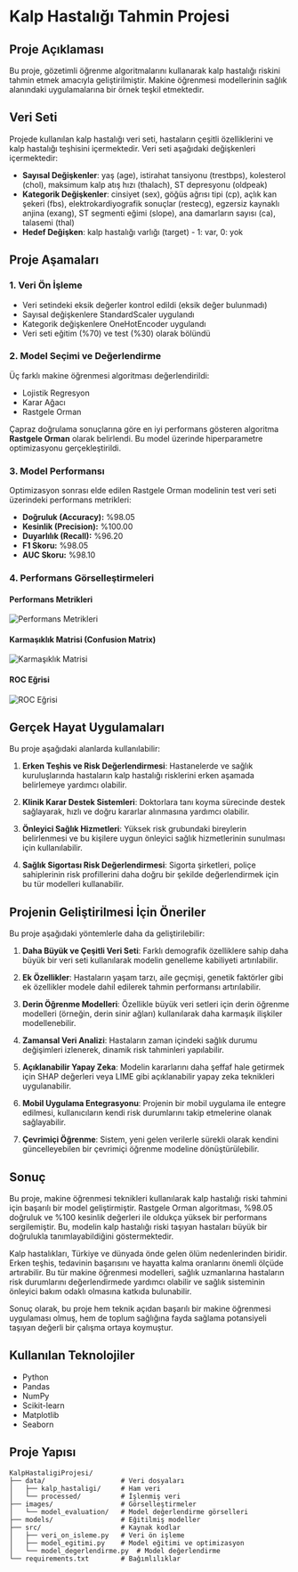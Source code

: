 # Kalp Hastalığı Tahmin Projesi

## Proje Açıklaması
Bu proje, gözetimli öğrenme algoritmalarını kullanarak kalp hastalığı riskini tahmin etmek amacıyla geliştirilmiştir. Makine öğrenmesi modellerinin sağlık alanındaki uygulamalarına bir örnek teşkil etmektedir.

## Veri Seti
Projede kullanılan kalp hastalığı veri seti, hastaların çeşitli özelliklerini ve kalp hastalığı teşhisini içermektedir. Veri seti aşağıdaki değişkenleri içermektedir:

- **Sayısal Değişkenler**: yaş (age), istirahat tansiyonu (trestbps), kolesterol (chol), maksimum kalp atış hızı (thalach), ST depresyonu (oldpeak)
- **Kategorik Değişkenler**: cinsiyet (sex), göğüs ağrısı tipi (cp), açlık kan şekeri (fbs), elektrokardiyografik sonuçlar (restecg), egzersiz kaynaklı anjina (exang), ST segmenti eğimi (slope), ana damarların sayısı (ca), talasemi (thal)
- **Hedef Değişken**: kalp hastalığı varlığı (target) - 1: var, 0: yok

## Proje Aşamaları

### 1. Veri Ön İşleme
- Veri setindeki eksik değerler kontrol edildi (eksik değer bulunmadı)
- Sayısal değişkenlere StandardScaler uygulandı
- Kategorik değişkenlere OneHotEncoder uygulandı
- Veri seti eğitim (%70) ve test (%30) olarak bölündü

### 2. Model Seçimi ve Değerlendirme
Üç farklı makine öğrenmesi algoritması değerlendirildi:
- Lojistik Regresyon 
- Karar Ağacı
- Rastgele Orman

Çapraz doğrulama sonuçlarına göre en iyi performans gösteren algoritma **Rastgele Orman** olarak belirlendi. Bu model üzerinde hiperparametre optimizasyonu gerçekleştirildi.

### 3. Model Performansı
Optimizasyon sonrası elde edilen Rastgele Orman modelinin test veri seti üzerindeki performans metrikleri:

- **Doğruluk (Accuracy):** %98.05
- **Kesinlik (Precision):** %100.00
- **Duyarlılık (Recall):** %96.20
- **F1 Skoru:** %98.05
- **AUC Skoru:** %98.10

### 4. Performans Görselleştirmeleri

#### Performans Metrikleri
![Performans Metrikleri](images/model_evaluation/performance_metrics.png)

#### Karmaşıklık Matrisi (Confusion Matrix)
![Karmaşıklık Matrisi](images/model_evaluation/confusion_matrix.png)

#### ROC Eğrisi
![ROC Eğrisi](images/model_evaluation/roc_curve.png)

## Gerçek Hayat Uygulamaları

Bu proje aşağıdaki alanlarda kullanılabilir:

1. **Erken Teşhis ve Risk Değerlendirmesi**: Hastanelerde ve sağlık kuruluşlarında hastaların kalp hastalığı risklerini erken aşamada belirlemeye yardımcı olabilir.

2. **Klinik Karar Destek Sistemleri**: Doktorlara tanı koyma sürecinde destek sağlayarak, hızlı ve doğru kararlar alınmasına yardımcı olabilir.

3. **Önleyici Sağlık Hizmetleri**: Yüksek risk grubundaki bireylerin belirlenmesi ve bu kişilere uygun önleyici sağlık hizmetlerinin sunulması için kullanılabilir.

4. **Sağlık Sigortası Risk Değerlendirmesi**: Sigorta şirketleri, poliçe sahiplerinin risk profillerini daha doğru bir şekilde değerlendirmek için bu tür modelleri kullanabilir.

## Projenin Geliştirilmesi İçin Öneriler

Bu proje aşağıdaki yöntemlerle daha da geliştirilebilir:

1. **Daha Büyük ve Çeşitli Veri Seti**: Farklı demografik özelliklere sahip daha büyük bir veri seti kullanılarak modelin genelleme kabiliyeti artırılabilir.

2. **Ek Özellikler**: Hastaların yaşam tarzı, aile geçmişi, genetik faktörler gibi ek özellikler modele dahil edilerek tahmin performansı artırılabilir.

3. **Derin Öğrenme Modelleri**: Özellikle büyük veri setleri için derin öğrenme modelleri (örneğin, derin sinir ağları) kullanılarak daha karmaşık ilişkiler modellenebilir.

4. **Zamansal Veri Analizi**: Hastaların zaman içindeki sağlık durumu değişimleri izlenerek, dinamik risk tahminleri yapılabilir.

5. **Açıklanabilir Yapay Zeka**: Modelin kararlarını daha şeffaf hale getirmek için SHAP değerleri veya LIME gibi açıklanabilir yapay zeka teknikleri uygulanabilir.

6. **Mobil Uygulama Entegrasyonu**: Projenin bir mobil uygulama ile entegre edilmesi, kullanıcıların kendi risk durumlarını takip etmelerine olanak sağlayabilir.

7. **Çevrimiçi Öğrenme**: Sistem, yeni gelen verilerle sürekli olarak kendini güncelleyebilen bir çevrimiçi öğrenme modeline dönüştürülebilir.

## Sonuç

Bu proje, makine öğrenmesi teknikleri kullanılarak kalp hastalığı riski tahmini için başarılı bir model geliştirmiştir. Rastgele Orman algoritması, %98.05 doğruluk ve %100 kesinlik değerleri ile oldukça yüksek bir performans sergilemiştir. Bu, modelin kalp hastalığı riski taşıyan hastaları büyük bir doğrulukla tanımlayabildiğini göstermektedir.

Kalp hastalıkları, Türkiye ve dünyada önde gelen ölüm nedenlerinden biridir. Erken teşhis, tedavinin başarısını ve hayatta kalma oranlarını önemli ölçüde artırabilir. Bu tür makine öğrenmesi modelleri, sağlık uzmanlarına hastaların risk durumlarını değerlendirmede yardımcı olabilir ve sağlık sisteminin önleyici bakım odaklı olmasına katkıda bulunabilir.

Sonuç olarak, bu proje hem teknik açıdan başarılı bir makine öğrenmesi uygulaması olmuş, hem de toplum sağlığına fayda sağlama potansiyeli taşıyan değerli bir çalışma ortaya koymuştur.

## Kullanılan Teknolojiler
- Python
- Pandas
- NumPy
- Scikit-learn
- Matplotlib
- Seaborn

## Proje Yapısı
```
KalpHastaligiProjesi/
├── data/                   # Veri dosyaları
│   ├── kalp_hastaligi/     # Ham veri
│   └── processed/          # İşlenmiş veri
├── images/                 # Görselleştirmeler
│   └── model_evaluation/   # Model değerlendirme görselleri
├── models/                 # Eğitilmiş modeller
├── src/                    # Kaynak kodlar
│   ├── veri_on_isleme.py   # Veri ön işleme
│   ├── model_egitimi.py    # Model eğitimi ve optimizasyon
│   └── model_degerlendirme.py  # Model değerlendirme
└── requirements.txt        # Bağımlılıklar
```
